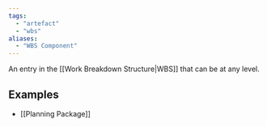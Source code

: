 ```yaml
---
tags:
  - "artefact"
  - "wbs"
aliases:
  - "WBS Component"
---
```

An entry in the [[Work Breakdown Structure|WBS]] that can be at any level.
## Examples
- [[Planning Package]]

